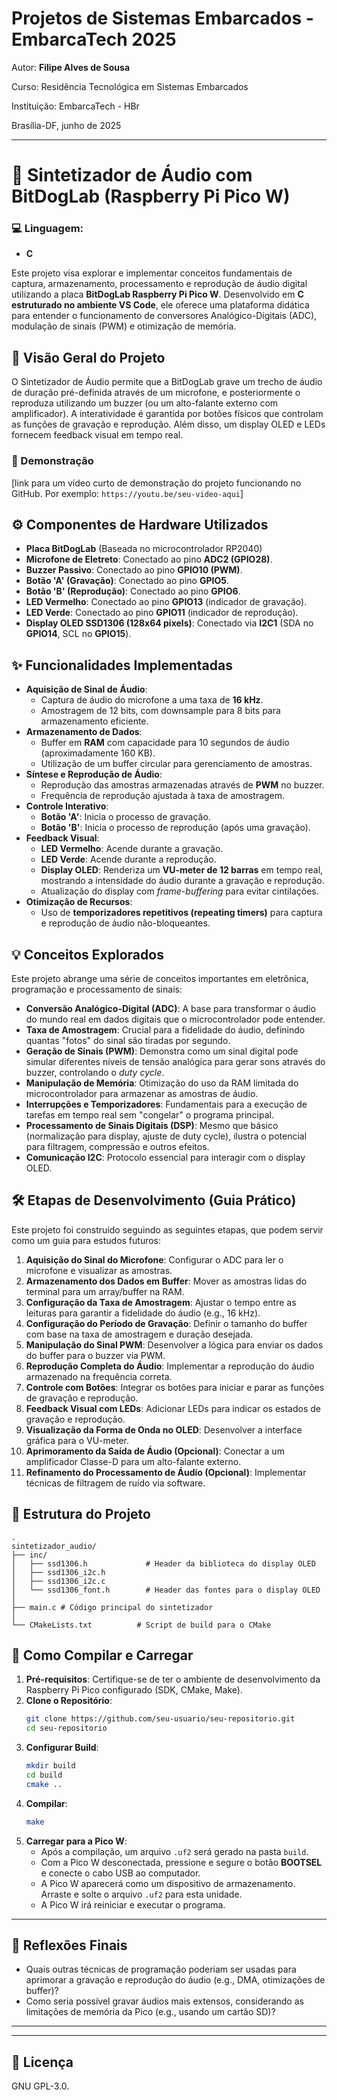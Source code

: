 
# Projetos de Sistemas Embarcados - EmbarcaTech 2025

Autor: **Filipe Alves de Sousa**

Curso: Residência Tecnológica em Sistemas Embarcados

Instituição: EmbarcaTech - HBr

Brasília-DF, junho de 2025

-----

# 🚀 Sintetizador de Áudio com BitDogLab (Raspberry Pi Pico W)


### 💻 Linguagem:
- **C** 


Este projeto visa explorar e implementar conceitos fundamentais de captura, armazenamento, processamento e reprodução de áudio digital utilizando a placa **BitDogLab Raspberry Pi Pico W**. Desenvolvido em **C estruturado no ambiente VS Code**, ele oferece uma plataforma didática para entender o funcionamento de conversores Analógico-Digitais (ADC), modulação de sinais (PWM) e otimização de memória.

## 🌟 Visão Geral do Projeto

O Sintetizador de Áudio permite que a BitDogLab grave um trecho de áudio de duração pré-definida através de um microfone, e posteriormente o reproduza utilizando um buzzer (ou um alto-falante externo com amplificador). A interatividade é garantida por botões físicos que controlam as funções de gravação e reprodução. Além disso, um display OLED e LEDs fornecem feedback visual em tempo real.

### 🎥 Demonstração

[link para um vídeo curto de demonstração do projeto funcionando no GitHub. Por exemplo: `https://youtu.be/seu-video-aqui`]

## ⚙️ Componentes de Hardware Utilizados

  * **Placa BitDogLab** (Baseada no microcontrolador RP2040)
  * **Microfone de Eletreto**: Conectado ao pino **ADC2 (GPIO28)**.
  * **Buzzer Passivo**: Conectado ao pino **GPIO10 (PWM)**.
  * **Botão 'A' (Gravação)**: Conectado ao pino **GPIO5**.
  * **Botão 'B' (Reprodução)**: Conectado ao pino **GPIO6**.
  * **LED Vermelho**: Conectado ao pino **GPIO13** (indicador de gravação).
  * **LED Verde**: Conectado ao pino **GPIO11** (indicador de reprodução).
  * **Display OLED SSD1306 (128x64 pixels)**: Conectado via **I2C1** (SDA no **GPIO14**, SCL no **GPIO15**).

## ✨ Funcionalidades Implementadas

  * **Aquisição de Sinal de Áudio**:
      * Captura de áudio do microfone a uma taxa de **16 kHz**.
      * Amostragem de 12 bits, com downsample para 8 bits para armazenamento eficiente.
  * **Armazenamento de Dados**:
      * Buffer em **RAM** com capacidade para 10 segundos de áudio (aproximadamente 160 KB).
      * Utilização de um buffer circular para gerenciamento de amostras.
  * **Síntese e Reprodução de Áudio**:
      * Reprodução das amostras armazenadas através de **PWM** no buzzer.
      * Frequência de reprodução ajustada à taxa de amostragem.
  * **Controle Interativo**:
      * **Botão 'A'**: Inicia o processo de gravação.
      * **Botão 'B'**: Inicia o processo de reprodução (após uma gravação).
  * **Feedback Visual**:
      * **LED Vermelho**: Acende durante a gravação.
      * **LED Verde**: Acende durante a reprodução.
      * **Display OLED**: Renderiza um **VU-meter de 12 barras** em tempo real, mostrando a intensidade do áudio durante a gravação e reprodução.
      * Atualização do display com *frame-buffering* para evitar cintilações.
  * **Otimização de Recursos**:
      * Uso de **temporizadores repetitivos (repeating timers)** para captura e reprodução de áudio não-bloqueantes.

## 💡 Conceitos Explorados

Este projeto abrange uma série de conceitos importantes em eletrônica, programação e processamento de sinais:

  * **Conversão Analógico-Digital (ADC)**: A base para transformar o áudio do mundo real em dados digitais que o microcontrolador pode entender.
  * **Taxa de Amostragem**: Crucial para a fidelidade do áudio, definindo quantas "fotos" do sinal são tiradas por segundo.
  * **Geração de Sinais (PWM)**: Demonstra como um sinal digital pode simular diferentes níveis de tensão analógica para gerar sons através do buzzer, controlando o *duty cycle*.
  * **Manipulação de Memória**: Otimização do uso da RAM limitada do microcontrolador para armazenar as amostras de áudio.
  * **Interrupções e Temporizadores**: Fundamentais para a execução de tarefas em tempo real sem "congelar" o programa principal.
  * **Processamento de Sinais Digitais (DSP)**: Mesmo que básico (normalização para display, ajuste de duty cycle), ilustra o potencial para filtragem, compressão e outros efeitos.
  * **Comunicação I2C**: Protocolo essencial para interagir com o display OLED.

## 🛠️ Etapas de Desenvolvimento (Guia Prático)

Este projeto foi construído seguindo as seguintes etapas, que podem servir como um guia para estudos futuros:

1.  **Aquisição do Sinal do Microfone**: Configurar o ADC para ler o microfone e visualizar as amostras.
2.  **Armazenamento dos Dados em Buffer**: Mover as amostras lidas do terminal para um array/buffer na RAM.
3.  **Configuração da Taxa de Amostragem**: Ajustar o tempo entre as leituras para garantir a fidelidade do áudio (e.g., 16 kHz).
4.  **Configuração do Período de Gravação**: Definir o tamanho do buffer com base na taxa de amostragem e duração desejada.
5.  **Manipulação do Sinal PWM**: Desenvolver a lógica para enviar os dados do buffer para o buzzer via PWM.
6.  **Reprodução Completa do Áudio**: Implementar a reprodução do áudio armazenado na frequência correta.
7.  **Controle com Botões**: Integrar os botões para iniciar e parar as funções de gravação e reprodução.
8.  **Feedback Visual com LEDs**: Adicionar LEDs para indicar os estados de gravação e reprodução.
9.  **Visualização da Forma de Onda no OLED**: Desenvolver a interface gráfica para o VU-meter.
10. **Aprimoramento da Saída de Áudio (Opcional)**: Conectar a um amplificador Classe-D para um alto-falante externo.
11. **Refinamento do Processamento de Áudio (Opcional)**: Implementar técnicas de filtragem de ruído via software.

## 📂 Estrutura do Projeto

```
.
sintetizador_audio/
├── inc/
│   ├── ssd1306.h             # Header da biblioteca do display OLED
│   ├── ssd1306_i2c.h
│   ├── ssd1306_i2c.c
│   └── ssd1306_font.h        # Header das fontes para o display OLED
│
├── main.c # Código principal do sintetizador
│   
└── CMakeLists.txt          # Script de build para o CMake
```




## 🚀 Como Compilar e Carregar

1.  **Pré-requisitos**: Certifique-se de ter o ambiente de desenvolvimento da Raspberry Pi Pico configurado (SDK, CMake, Make).
2.  **Clone o Repositório**:
    ```bash
    git clone https://github.com/seu-usuario/seu-repositorio.git
    cd seu-repositorio
    ```
3.  **Configurar Build**:
    ```bash
    mkdir build
    cd build
    cmake ..
    ```
4.  **Compilar**:
    ```bash
    make
    ```
5.  **Carregar para a Pico W**:
      * Após a compilação, um arquivo `.uf2` será gerado na pasta `build`.
      * Com a Pico W desconectada, pressione e segure o botão **BOOTSEL** e conecte o cabo USB ao computador.
      * A Pico W aparecerá como um dispositivo de armazenamento. Arraste e solte o arquivo `.uf2` para esta unidade.
      * A Pico W irá reiniciar e executar o programa.

-----

## 🤔 Reflexões Finais

  * Quais outras técnicas de programação poderiam ser usadas para aprimorar a gravação e reprodução do áudio (e.g., DMA, otimizações de buffer)?
  * Como seria possível gravar áudios mais extensos, considerando as limitações de memória da Pico (e.g., usando um cartão SD)?

-----
---

## 📜 Licença
GNU GPL-3.0.


